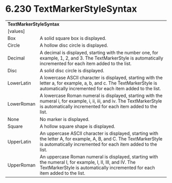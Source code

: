 <html dir="LTR" xmlns:mshelp="http://msdn.microsoft.com/mshelp" xmlns:ddue="http://ddue.schemas.microsoft.com/authoring/2003/5" xmlns:xlink="http://www.w3.org/1999/xlink" xmlns:tool="http://www.microsoft.com/tooltip">

<body>
 <input type="hidden" id="userDataCache" class="userDataStyle">
 <input type="hidden" id="hiddenScrollOffset">
 <img id="dropDownImage" style="display:none; height:0; width:0;" src="../local/drpdown.gif">
 <img id="dropDownHoverImage" style="display:none; height:0; width:0;" src="../local/drpdown_orange.gif">
 <img id="collapseImage" style="display:none; height:0; width:0;" src="../local/collapse.gif">
 <img id="expandImage" style="display:none; height:0; width:0;" src="../local/exp.gif">
 <img id="collapseAllImage" style="display:none; height:0; width:0;" src="../local/collall.gif">
 <img id="expandAllImage" style="display:none; height:0; width:0;" src="../local/expall.gif">
 <img id="copyImage" style="display:none; height:0; width:0;" src="../local/copycode.gif">
 <img id="copyHoverImage" style="display:none; height:0; width:0;" src="../local/copycodeHighlight.gif">
 <div id="header"><h1 class="heading">6.230 TextMarkerStyleSyntax</h1></div>

 <div id="mainSection">
 <div id="mainBody">
 <div id="allHistory" class="saveHistory" onsave="saveAll()" onload="loadAll()"></div>
 <p xmlns:wsd="http://wsdev.schemas.microsoft.com/authoring/2008/2" xmlns:msxsl="urn:schemas-microsoft-com:xslt" xmlns:script="urn:script" xmlns:build="urn:build">
 </p>
 <div id="sectionSection0" class="section" name="collapseableSection">
 <content xmlns="http://ddue.schemas.microsoft.com/authoring/2003/5" xmlns:wsd="http://wsdev.schemas.microsoft.com/authoring/2008/2" xmlns:msxsl="urn:schemas-microsoft-com:xslt" xmlns:script="urn:script" xmlns:build="urn:build">
 </content>
 </div>
 <div id="sectionSection1" class="section" name="collapseableSection">
 <content xmlns="http://ddue.schemas.microsoft.com/authoring/2003/5" xmlns:wsd="http://wsdev.schemas.microsoft.com/authoring/2008/2" xmlns:msxsl="urn:schemas-microsoft-com:xslt" xmlns:script="urn:script" xmlns:build="urn:build">
 <table class="ProtocolAuthoredTable" xmlns="">
 <tr><td colspan="2">
 <b>
TextMarkerStyleSyntax </b>
 </td>
 </tr>
 <tr><td><div class="indent0">[values]</div></td>
 <td> </td>
 </tr>
 <tr><td><div class="indent2">Box</div></td>
 <td>A solid square box is displayed. </td>
 </tr>
 <tr><td><div class="indent2">Circle</div></td>
 <td>A hollow disc circle is displayed. </td>
 </tr>
 <tr><td><div class="indent2">Decimal</div></td>
 <td>A decimal is displayed, starting with the number one, for example, 1, 2, and 3. The TextMarkerStyle is automatically incremented for each item added to the list. </td>
 </tr>
 <tr><td><div class="indent2">Disc</div></td>
 <td>A solid disc circle is displayed. </td>
 </tr>
 <tr><td><div class="indent2">LowerLatin</div></td>
 <td>A lowercase ASCII character is displayed, starting with the letter a, for example, a, b, and c. The TextMarkerStyle is automatically incremented for each item added to the list. </td>
 </tr>
 <tr><td><div class="indent2">LowerRoman</div></td>
 <td>A lowercase Roman numeral is displayed, starting with the numeral i, for example, i, ii, iii, and iv. The TextMarkerStyle is automatically incremented for each item added to the list. </td>
 </tr>
 <tr><td><div class="indent2">None</div></td>
 <td>No marker is displayed. </td>
 </tr>
 <tr><td><div class="indent2">Square</div></td>
 <td>A hollow square shape is displayed. </td>
 </tr>
 <tr><td><div class="indent2">UpperLatin</div></td>
 <td>An uppercase ASCII character is displayed, starting with the letter A, for example, A, B, and C. The TextMarkerStyle is automatically incremented for each item added to the list. </td>
 </tr>
 <tr><td><div class="indent2">UpperRoman</div></td>
 <td>An uppercase Roman numeral is displayed, starting with the numeral I, for example, I, II, III, and IV. The TextMarkerStyle is automatically incremented for each item added to the list. </td>
 </tr>
</table>
 </content>
 </div>
 <!--[if gte IE 5]>
 <tool:tip element="languageFilterToolTip" avoidmouse="false"/>
 <![endif]-->
 </div>
 <a name="feedback"></a><span></span>
 </div>
</body></html>
